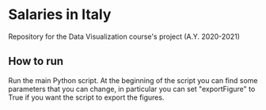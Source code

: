 # Salaries in Italy

Repository for the Data Visualization course's project (A.Y. 2020-2021)


## How to run
Run the main Python script.
At the beginning of the script you can find some parameters that you can change,
in particular you can set "exportFigure" to True if you want the script to
export the figures.